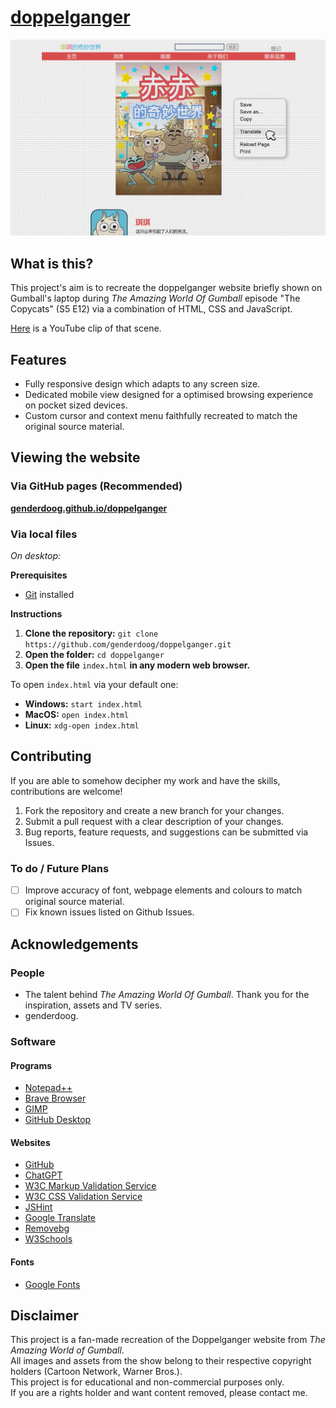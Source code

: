 # [doppelganger](https://github.com/genderdoog/doppelganger)

![Website Screenshot](./assets/readme.md/screenshot1.png)

## What is this?

This project's aim is to recreate the doppelganger website briefly shown on Gumball's laptop during *The Amazing World Of Gumball* episode "The Copycats" (S5 E12) via a combination of HTML, CSS and JavaScript.

[Here](https://www.youtube.com/watch?v=uLxBYzEjeZA&t=13s) is a YouTube clip of that scene. 

## Features
- Fully responsive design which adapts to any screen size.
- Dedicated mobile view designed for a optimised browsing experience on pocket sized devices.
- Custom cursor and context menu faithfully recreated to match the original source material.

## Viewing the website

### Via GitHub pages (Recommended)
**[genderdoog.github.io/doppelganger](https://genderdoog.github.io/doppelganger/)**

### Via local files
*On desktop:*

**Prerequisites**
- [Git](https://git-scm.com/) installed

**Instructions**
1. **Clone the repository:** `git clone https://github.com/genderdoog/doppelganger.git`
2. **Open the folder:** `cd doppelganger`
3. **Open the file** `index.html` **in any modern web browser.**

To open `index.html` via your default one:

- **Windows:** `start index.html`
- **MacOS:** `open index.html`
- **Linux:** `xdg-open index.html`

## Contributing
If you are able to somehow decipher my work and have the skills, contributions are welcome!

1. Fork the repository and create a new branch for your changes.
2. Submit a pull request with a clear description of your changes.
3. Bug reports, feature requests, and suggestions can be submitted via Issues.

### To do / Future Plans
- [ ] Improve accuracy of font, webpage elements and colours to match original source material.
- [ ] Fix known issues listed on Github Issues.

## Acknowledgements

### People
- The talent behind *The Amazing World Of Gumball*. Thank you for the inspiration, assets and TV series. 
- genderdoog.

### Software

#### Programs
- [Notepad++](https://notepad-plus-plus.org/)
- [Brave Browser](https://brave.com/)
- [GIMP](https://www.gimp.org/)
- [GitHub Desktop](https://github.com/apps/desktop)

#### Websites
- [GitHub](https://github.com/)
- [ChatGPT](https://chatgpt.com/)
- [W3C Markup Validation Service](https://validator.w3.org/)
- [W3C CSS Validation Service](https://jigsaw.w3.org/css-validator/)
- [JSHint](https://jshint.com/)
- [Google Translate](https://translate.google.com/)
- [Removebg](https://www.remove.bg/)
- [W3Schools](https://www.w3schools.com/)

#### Fonts
- [Google Fonts](https://fonts.google.com/)

## Disclaimer  
This project is a fan-made recreation of the Doppelganger website from *The Amazing World of Gumball*.  
All images and assets from the show belong to their respective copyright holders (Cartoon Network, Warner Bros.).  
This project is for educational and non-commercial purposes only.  
If you are a rights holder and want content removed, please contact me.
